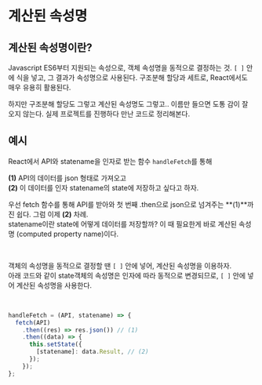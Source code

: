# 계산된 속성명

## 계산된 속성명이란?

Javascript ES6부터 지원되는 속성으로, 객체 속성명을 동적으로 결정하는 것.
`[ ]` 안에 식을 넣고, 그 결과가 속성명으로 사용된다.
구조분해 할당과 세트로, React에서도 매우 유용히 활용된다.

하지만 구조분해 할당도 그렇고 계산된 속성명도 그렇고..
이름만 들으면 도통 감이 잘 오지 않는다. 실제 프로젝트를 진행하다 만난 코드로 정리해본다.

## 예시

React에서 API와 statename을 인자로 받는 함수 `handleFetch`를 통해

**(1)** API의 데이터를 json 형태로 가져오고 <br />
**(2)** 이 데이터를 인자 statename의 state에 저장하고 싶다고 하자.

우선 fetch 함수를 통해 API를 받아와 첫 번째 .then으로 json으로 넘겨주는 **(1)**까진 쉽다. 그럼 이제 **(2)** 차례. <br/>
statename이란 state에 어떻게 데이터를 저장할까?
이 때 필요한게 바로 계산된 속성명 (computed property name)이다.

<br />

객체의 속성명을 동적으로 결정할 땐 `[ ]` 안에 넣어, 계산된 속성명을 이용하자. <br />
아래 코드와 같이 state객체의 속성명은 인자에 따라 동적으로 변경되므로, `[ ]` 안에 넣어 계산된 속성명을 사용한다.

<br />

```javascript
handleFetch = (API, statename) => {
  fetch(API)
    .then((res) => res.json()) // (1)
    .then((data) => {
      this.setState({
        [statename]: data.Result, // (2)
      });
    });
};
```

